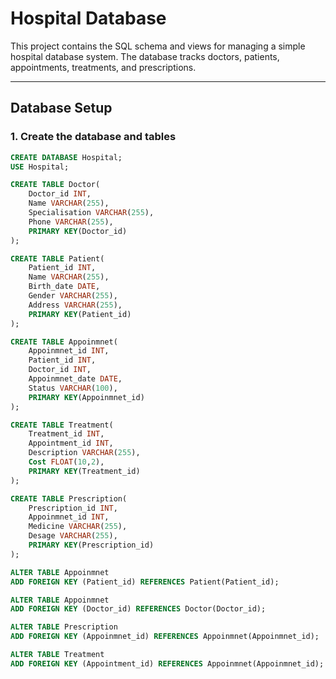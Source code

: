 # Hospital Database

This project contains the SQL schema and views for managing a simple hospital database system. The database tracks doctors, patients, appointments, treatments, and prescriptions.

---

## Database Setup

### 1. Create the database and tables

```sql
CREATE DATABASE Hospital;
USE Hospital;

CREATE TABLE Doctor(
    Doctor_id INT,
    Name VARCHAR(255),
    Specialisation VARCHAR(255),
    Phone VARCHAR(255),
    PRIMARY KEY(Doctor_id)
);

CREATE TABLE Patient(
    Patient_id INT,
    Name VARCHAR(255),
    Birth_date DATE,
    Gender VARCHAR(255),
    Address VARCHAR(255),
    PRIMARY KEY(Patient_id)
);

CREATE TABLE Appoinmnet(
    Appoinmnet_id INT,
    Patient_id INT,
    Doctor_id INT,
    Appoinmnet_date DATE,
    Status VARCHAR(100),
    PRIMARY KEY(Appoinmnet_id)
);

CREATE TABLE Treatment(
    Treatment_id INT,
    Appointment_id INT,
    Description VARCHAR(255),
    Cost FLOAT(10,2),
    PRIMARY KEY(Treatment_id)
);

CREATE TABLE Prescription(
    Prescription_id INT,
    Appoinmnet_id INT,
    Medicine VARCHAR(255),
    Desage VARCHAR(255),
    PRIMARY KEY(Prescription_id)
);

ALTER TABLE Appoinmnet
ADD FOREIGN KEY (Patient_id) REFERENCES Patient(Patient_id);

ALTER TABLE Appoinmnet
ADD FOREIGN KEY (Doctor_id) REFERENCES Doctor(Doctor_id);

ALTER TABLE Prescription
ADD FOREIGN KEY (Appoinmnet_id) REFERENCES Appoinmnet(Appoinmnet_id);

ALTER TABLE Treatment
ADD FOREIGN KEY (Appointment_id) REFERENCES Appoinmnet(Appoinmnet_id);

